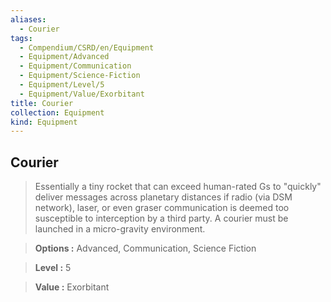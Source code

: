 ```yaml
---
aliases:
  - Courier
tags:
  - Compendium/CSRD/en/Equipment
  - Equipment/Advanced
  - Equipment/Communication
  - Equipment/Science-Fiction
  - Equipment/Level/5
  - Equipment/Value/Exorbitant
title: Courier
collection: Equipment
kind: Equipment
---
```

## Courier    
    
>Essentially a tiny rocket that can exceed human-rated Gs to "quickly" deliver messages across planetary distances if radio (via DSM network), laser, or even graser communication is deemed too susceptible to interception by a third party. A courier must be launched in a micro-gravity environment.    
> **Options :** Advanced, Communication, Science Fiction    
> **Level :** 5    
> **Value :** Exorbitant